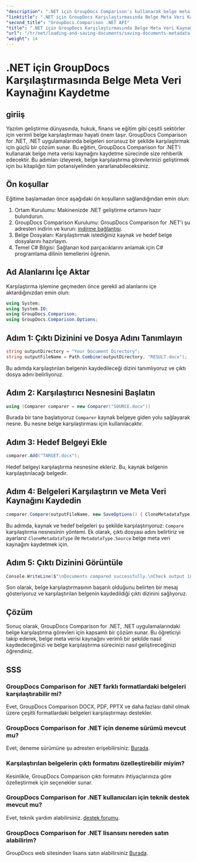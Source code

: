 ```yaml
---
"description": ".NET için GroupDocs Comparison'ı kullanarak belge meta verisi kaynağının nasıl kaydedileceğini öğrenin. .NET'inizde sorunsuz belge karşılaştırması için adım adım kılavuzumuzu izleyin."
"linktitle": ".NET için GroupDocs Karşılaştırmasında Belge Meta Veri Kaynağını Kaydetme"
"second_title": "GroupDocs.Comparison .NET API"
"title": ".NET için GroupDocs Karşılaştırmasında Belge Meta Veri Kaynağını Kaydetme"
"url": "/tr/net/loading-and-saving-documents/saving-documents-metadata-source/"
"weight": 14
---
```


# .NET için GroupDocs Karşılaştırmasında Belge Meta Veri Kaynağını Kaydetme

## giriiş
Yazılım geliştirme dünyasında, hukuk, finans ve eğitim gibi çeşitli sektörler için verimli belge karşılaştırması hayati önem taşır. GroupDocs Comparison for .NET, .NET uygulamalarında belgeleri sorunsuz bir şekilde karşılaştırmak için güçlü bir çözüm sunar. Bu eğitim, GroupDocs Comparison for .NET'i kullanarak belge meta verisi kaynağını kaydetme sürecinde size rehberlik edecektir. Bu adımları izleyerek, belge karşılaştırma görevlerinizi geliştirmek için bu kitaplığın tüm potansiyelinden yararlanabileceksiniz.
## Ön koşullar
Eğitime başlamadan önce aşağıdaki ön koşulların sağlandığından emin olun:
1. Ortam Kurulumu: Makinenizde .NET geliştirme ortamını hazır bulundurun.
2. GroupDocs Comparison Kurulumu: GroupDocs Comparison for .NET'i şu adresten indirin ve kurun: [indirme bağlantısı](https://releases.groupdocs.com/comparison/net/).
3. Belge Dosyaları: Karşılaştırmak istediğiniz kaynak ve hedef belge dosyalarını hazırlayın.
4. Temel C# Bilgisi: Sağlanan kod parçacıklarını anlamak için C# programlama dilinin temellerini öğrenin.

## Ad Alanlarını İçe Aktar
Karşılaştırma işlemine geçmeden önce gerekli ad alanlarını içe aktardığınızdan emin olun:
```csharp
using System;
using System.IO;
using GroupDocs.Comparison;
using GroupDocs.Comparison.Options;
```

## Adım 1: Çıktı Dizinini ve Dosya Adını Tanımlayın
```csharp
string outputDirectory = "Your Document Directory";
string outputFileName = Path.Combine(outputDirectory, "RESULT.docx");
```
Bu adımda karşılaştırılan belgenin kaydedileceği dizini tanımlıyoruz ve çıktı dosya adını belirliyoruz.
## Adım 2: Karşılaştırıcı Nesnesini Başlatın
```csharp
using (Comparer comparer = new Comparer("SOURCE.docx"))
```
Burada bir tane başlatıyoruz `Comparer` kaynak belgeye giden yolu sağlayarak nesne. Bu nesne belge karşılaştırması için kullanılacaktır.
## Adım 3: Hedef Belgeyi Ekle
```csharp
comparer.Add("TARGET.docx");
```
Hedef belgeyi karşılaştırma nesnesine ekleriz. Bu, kaynak belgenin karşılaştırılacağı belgedir.
## Adım 4: Belgeleri Karşılaştırın ve Meta Veri Kaynağını Kaydedin
```csharp
comparer.Compare(outputFileName, new SaveOptions() { CloneMetadataType = MetadataType.Source });
```
Bu adımda, kaynak ve hedef belgeleri şu şekilde karşılaştırıyoruz: `Compare` karşılaştırma nesnesinin yöntemi. Ek olarak, çıktı dosyası adını belirtiriz ve ayarlarız `CloneMetadataType` ile `MetadataType.Source` belge meta veri kaynağını kaydetmek için.
## Adım 5: Çıktı Dizinini Görüntüle
```csharp
Console.WriteLine($"\nDocuments compared successfully.\nCheck output in {outputDirectory}.");
```
Son olarak, belge karşılaştırmasının başarılı olduğunu belirten bir mesaj gösteriyoruz ve karşılaştırılan belgenin kaydedildiği çıktı dizinini sağlıyoruz.

## Çözüm
Sonuç olarak, GroupDocs Comparison for .NET, .NET uygulamalarındaki belge karşılaştırma görevleri için kapsamlı bir çözüm sunar. Bu öğreticiyi takip ederek, belge meta verisi kaynağını verimli bir şekilde nasıl kaydedeceğinizi ve belge karşılaştırma sürecinizi nasıl geliştireceğinizi öğrendiniz.
## SSS
### GroupDocs Comparison for .NET farklı formatlardaki belgeleri karşılaştırabilir mi?
Evet, GroupDocs Comparison DOCX, PDF, PPTX ve daha fazlası dahil olmak üzere çeşitli formatlardaki belgeleri karşılaştırmayı destekler.
### GroupDocs Comparison for .NET için deneme sürümü mevcut mu?
Evet, deneme sürümüne şu adresten erişebilirsiniz: [Burada](https://releases.groupdocs.com/).
### Karşılaştırılan belgelerin çıktı formatını özelleştirebilir miyim?
Kesinlikle, GroupDocs Comparison çıktı formatını ihtiyaçlarınıza göre özelleştirmek için seçenekler sunar.
### GroupDocs Comparison for .NET kullanıcıları için teknik destek mevcut mu?
Evet, teknik yardım alabilirsiniz. [destek forumu](https://forum.groupdocs.com/c/comparison/12).
### GroupDocs Comparison for .NET lisansını nereden satın alabilirim?
GroupDocs web sitesinden lisans satın alabilirsiniz [Burada](https://purchase.groupdocs.com/buy).